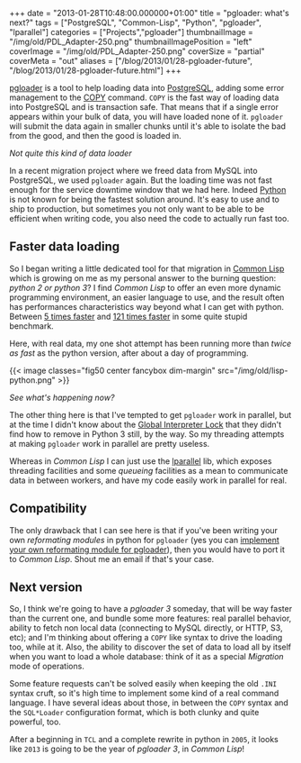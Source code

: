 +++
date = "2013-01-28T10:48:00.000000+01:00"
title = "pgloader: what's next?"
tags = ["PostgreSQL", "Common-Lisp", "Python", "pgloader", "lparallel"]
categories = ["Projects","pgloader"]
thumbnailImage = "/img/old/PDL_Adapter-250.png"
thumbnailImagePosition = "left"
coverImage = "/img/old/PDL_Adapter-250.png"
coverSize = "partial"
coverMeta = "out"
aliases = ["/blog/2013/01/28-pgloader-future",
           "/blog/2013/01/28-pgloader-future.html"]
+++

[pgloader](../../../pgsql/pgloader.html) is a tool to help loading data into 
[PostgreSQL](http://www.postgresql.org/), adding some error
management to the 
[COPY](http://www.postgresql.org/docs/9.2/interactive/sql-copy.html) command. 
`COPY` is the fast way of loading data into
PostgreSQL and is transaction safe. That means that if a single error
appears within your bulk of data, you will have loaded none of it. 
`pgloader`
will submit the data again in smaller chunks until it's able to isolate the
bad from the good, and then the good is loaded in.


*Not quite this kind of data loader*

In a recent migration project where we freed data from MySQL into
PostgreSQL, we used 
`pgloader` again. But the loading time was not fast enough
for the service downtime window that we had here. Indeed 
[Python](http://www.python.org/) is not known
for being the fastest solution around. It's easy to use and to ship to
production, but sometimes you not only want to be able to be efficient when
writing code, you also need the code to actually run fast too.


## Faster data loading

So I began writing a little dedicated tool for that migration in 
[Common Lisp](http://cliki.net/)
which is growing on me as my personal answer to the burning question: 
*python
2 or python 3*? I find 
*Common Lisp* to offer an even more dynamic programming
environment, an easier language to use, and the result often has
performances characteristics way beyond what I can get with python. Between
[5 times faster](http://tapoueh.org/blog/2012/07/10-solving-sudoku.html) and 
[121 times faster](http://tapoueh.org/blog/2012/08/20-performance-the-easiest-way.html) in some quite stupid benchmark.

Here, with real data, my one shot attempt has been running more than 
*twice
as fast* as the python version, after about a day of programming.


{{< image classes="fig50 center fancybox dim-margin" src="/img/old/lisp-python.png" >}}


*See what's happening now?*

The other thing here is that I've tempted to get 
`pgloader` work in parallel,
but at the time I didn't know about the 
[Global Interpreter Lock](http://docs.python.org/3/c-api/init.html#threads) that they
didn't find how to remove in Python 3 still, by the way. So my threading
attempts at making 
`pgloader` work in parallel are pretty useless.

Whereas in 
*Common Lisp* I can just use the 
[lparallel](http://lparallel.org/) lib, which exposes
threading facilities and some 
*queueing* facilities as a mean to communicate
data in between workers, and have my code easily work in parallel for real.


## Compatibility

The only drawback that I can see here is that if you've been writing your
own 
*reformating modules* in python for 
`pgloader` (yes you can
[implement your own reformating module for pgloader](http://tapoueh.org/pgsql/pgloader.html#sec21)), then you would have to
port it to 
*Common Lisp*. Shout me an email if that's your case.


## Next version

So, I think we're going to have a 
*pgloader 3* someday, that will be way
faster than the current one, and bundle some more features: real parallel
behavior, ability to fetch non local data (connecting to MySQL directly, or
HTTP, S3, etc); and I'm thinking about offering a 
`COPY` like syntax to drive
the loading too, while at it. Also, the ability to discover the set of data
to load all by itself when you want to load a whole database: think of it as
a special 
*Migration* mode of operations.

Some feature requests can't be solved easily when keeping the old 
`.INI`
syntax cruft, so it's high time to implement some kind of a real command
language. I have several ideas about those, in between the 
`COPY` syntax and
the 
`SQL*Loader` configuration format, which is both clunky and quite
powerful, too.

After a beginning in 
`TCL` and a complete rewrite in python in 
`2005`, it looks
like 
`2013` is going to be the year of 
*pgloader 3*, in 
*Common Lisp*!
